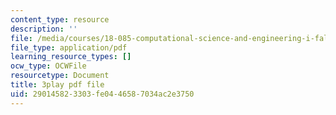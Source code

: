 ```yaml
---
content_type: resource
description: ''
file: /media/courses/18-085-computational-science-and-engineering-i-fall-2008/290145823303fe0446587034ac2e3750_wTM4v2gIeqk.pdf
file_type: application/pdf
learning_resource_types: []
ocw_type: OCWFile
resourcetype: Document
title: 3play pdf file
uid: 29014582-3303-fe04-4658-7034ac2e3750
---
```

